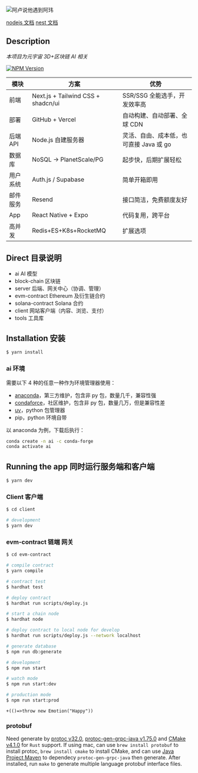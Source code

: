![阿卢说他遇到阿玮](https://tvax2.sinaimg.cn/crop.47.138.345.345.180/6b20647bly8fh6rmudt3cj20c80ha40r.jpg)

[nodejs 文档](http://nodejs.cn/api/http.html)
[nest 文档](https://docs.nestjs.com/support)

## Description

_本项目为元宇宙 3D+区块链 AI 相关_

<a href="https://www.npmjs.com/~nestjscore" target="_blank"><img src="https://img.shields.io/npm/v/@nestjs/core.svg" alt="NPM Version" /></a>

| 模块     | 方案                               | 优势                                    |
| -------- | ---------------------------------- | --------------------------------------- |
| 前端     | Next.js + Tailwind CSS + shadcn/ui | SSR/SSG 全能选手，开发效率高            |
| 部署     | GitHub + Vercel                    | 自动构建、自动部署、全球 CDN            |
| 后端 API | Node.js 自建服务器                 | 灵活、自由、成本低，也可直接 Java 或 go |
| 数据库   | NoSQL → PlanetScale/PG             | 起步快，后期扩展轻松                    |
| 用户系统 | Auth.js / Supabase                 | 简单开箱即用                            |
| 邮件服务 | Resend                             | 接口简洁，免费额度友好                  |
| App      | React Native + Expo                | 代码复用，跨平台                        |
| 高并发   | Redis+ES+K8s+RocketMQ              | 扩展选项                                |

## Direct 目录说明

- ai AI 模型
- block-chain 区块链
- server 后端、网关中心（协调、管理）
- evm-contract Ethereum 及衍生链合约
- solana-contract Solana 合约
- client 网站客户端（内容、浏览、支付）
- tools 工具库

## Installation 安装

```bash
$ yarn install
```

### ai 环境

需要以下 4 种的任意一种作为环境管理器使用：

- [anaconda](https://mirrors.tuna.tsinghua.edu.cn/anaconda/archive)，第三方维护，包含非 py 包，数量几千，兼容性强
- [condaforce](https://conda-forge.org/miniforge)，社区维护，包含非 py 包，数量几万，但是兼容性差
- [uv](https://pypi.org/project/uv)，python 包管理器
- pip，python 环境自带

以 anaconda 为例，下载后执行：

```bash
conda create -n ai -c conda-forge
conda activate ai
```

## Running the app 同时运行服务端和客户端

```bash
$ yarn dev
```

### Client 客户端

```bash
$ cd client

# development
$ yarn dev
```

### evm-contract 链端 网关

```bash
$ cd evm-contract

# compile contract
$ yarn compile

# contract test
$ hardhat test

# deploy contract
$ hardhat run scripts/deploy.js

# start a chain node
$ hardhat node

# deploy contract to local node for develop
$ hardhat run scripts/deploy.js --network localhost

# generate database
$ npm run db:generate

# development
$ npm run start

# watch mode
$ npm run start:dev

# production mode
$ npm run start:prod
```

`+(()=>throw new Emotion("Happy"))`

### protobuf

Need generate by [protoc v32.0](https://github.com/protocolbuffers/protobuf/releases), [protoc-gen-grpc-java v1.75.0](https://repo1.maven.org/maven2/io/grpc/protoc-gen-grpc-java) and [CMake v4.1.0](https://cmake.org/download) for `Rust` support.
If using mac, can use `brew install protobuf` to install protoc, `brew install cmake` to install CMake, and can use [Java Project Maven](https://mvnrepository.com/artifact/io.grpc/protoc-gen-grpc-java) to dependecy `protoc-gen-grpc-java` then generate.
After installed, run `make` to generate multiple language protobuf interface files.

